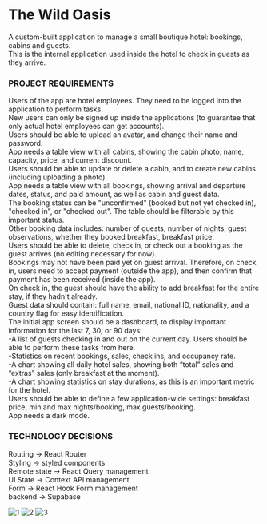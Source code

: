 <h1>The Wild Oasis</h1>
A custom-built application to manage a small boutique hotel: bookings, cabins and guests.<br>
This is the internal application used inside the hotel to check in guests as they arrive.<br>

<h3>PROJECT REQUIREMENTS</h3>
Users of the app are hotel employees. They need to be logged into the application to perform tasks.<br>
New users can only be signed up inside the applications (to guarantee that only actual hotel employees can get accounts).<br>
Users should be able to upload an avatar, and change their name and password. <br>
App needs a table view with all cabins, showing the cabin photo, name, capacity, price, and current discount. <br>
Users should be able to update or delete a cabin, and to create new cabins (including uploading a photo). <br>
App needs a table view with all bookings, showing arrival and departure dates, status, and paid amount, as well as cabin and guest data. <br>
The booking status can be "unconfirmed" (booked but not yet checked in), "checked in", or "checked out". The table should be filterable
by this important status.<br>
Other booking data includes: number of guests, number of nights, guest observations, whether they booked breakfast, breakfast price. <br>
Users should be able to delete, check in, or check out a booking as the guest arrives (no editing necessary for now). <br>
Bookings may not have been paid yet on guest arrival. Therefore, on check in, users need to accept payment (outside the app), and
then confirm that payment has been received (inside the app). <br>
On check in, the guest should have the ability to add breakfast for the entire stay, if they hadn't already. <br>
Guest data should contain: full name, email, national ID, nationality, and a country flag for easy identification. <br>
The initial app screen should be a dashboard, to display important information for the last 7, 30, or 90 days: <br>
 -A list of guests checking in and out on the current day. Users should be able to perform these tasks from here. <br>
 -Statistics on recent bookings, sales, check ins, and occupancy rate. <br>
 -A chart showing all daily hotel sales, showing both “total” sales and “extras” sales (only breakfast at the moment). <br>
 -A chart showing statistics on stay durations, as this is an important metric for the hotel. <br>
Users should be able to define a few application-wide settings: breakfast price, min and max nights/booking, max guests/booking. <br>
App needs a dark mode. <br>

<h3>TECHNOLOGY DECISIONS</h3>
Routing -> React Router <br>
Styling -> styled components <br>
Remote state -> React Query management <br>
UI State -> Context API management <br>
Form -> React Hook Form management <br>
backend -> Supabase <br>






![1](https://github.com/Nuri001/the-wild-oasis/assets/108418308/a53aeba4-92d5-404e-96b2-cb1aa8123d5e)
![2](https://github.com/Nuri001/the-wild-oasis/assets/108418308/023efc74-53cd-41e4-9710-f91c68980c16)
![3](https://github.com/Nuri001/the-wild-oasis/assets/108418308/cd052263-a40d-4880-b86a-d46092c6f8c2)



